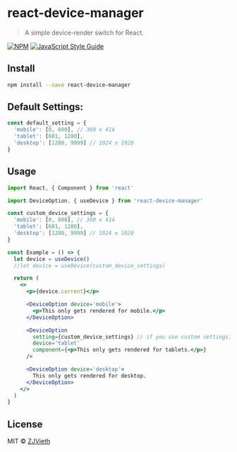 # react-device-manager

> A simple device-render switch for React.

[![NPM](https://img.shields.io/npm/v/react-device-manager.svg)](https://www.npmjs.com/package/react-device-manager) [![JavaScript Style Guide](https://img.shields.io/badge/code_style-standard-brightgreen.svg)](https://standardjs.com)

## Install

```bash
npm install --save react-device-manager
```

## Default Settings:
```jsx
const default_setting = {
  'mobile': [0, 600], // 360 x 414
  'tablet': [601, 1280],
  'desktop': [1280, 9999] // 1024 x 1920
}
```

## Usage

```jsx
import React, { Component } from 'react'

import DeviceOption, { useDevice } from 'react-device-manager'

const custom_device_settings = {
  'mobile': [0, 600], // 360 x 414
  'tablet': [601, 1280],
  'desktop': [1280, 9999] // 1024 x 1920
}

const Example = () => {
  let device = useDevice()
  //let device = useDevice(custom_device_settings)

  return (
    <>
      <p>{device.current}</p>

      <DeviceOption device='mobile'>
        <p>This only gets rendered for mobile.</p>
      </DeviceOption>

      <DeviceOption
        setting={custom_device_settings} // if you use custom settings, you should pas them to all components!
        device='tablet'
        component={<p>This only gets rendered for tablets.</p>}
      />

      <DeviceOption device='desktop'>
        This only gets rendered for desktop.
      </DeviceOption>
    </>
  )
}
```

## License

MIT © [ZJVieth](https://github.com/ZJVieth)

